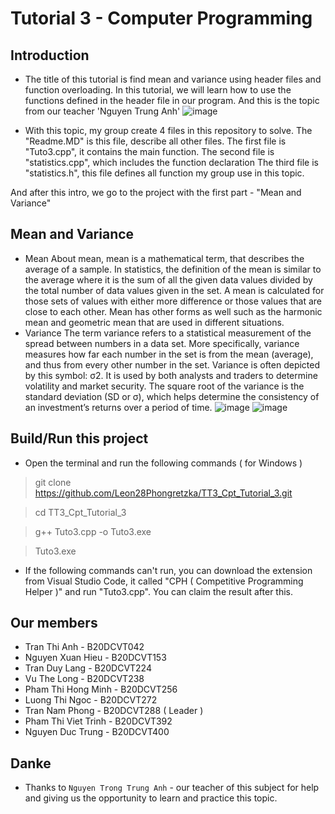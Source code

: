 # Tutorial 3 - Computer Programming

## Introduction

* The title of this tutorial is find mean and variance using header files and function overloading. In this tutorial, we will learn how to use the functions defined in the header file in our program. And this is the topic from our teacher 'Nguyen Trung Anh'
![image](https://user-images.githubusercontent.com/96127451/195223465-05b9daae-9b32-4b38-b298-f976bf015848.png)

* With this topic, my group create 4 files in this repository to solve.
The "Readme.MD" is this file, describe all other files.
The first file is "Tuto3.cpp", it contains the main function.
The second file is "statistics.cpp", which includes the function declaration
The third file is "statistics.h", this file defines all function my group use in this topic.

And after this intro, we go to the project with the first part - "Mean and Variance"

## Mean and Variance

* Mean
About mean, mean is a mathematical term, that describes the average of a sample. In statistics, the definition of the mean is similar to the average where it is the sum of all the given data values divided by the total number of data values given in the set. A mean is calculated for those sets of values with either more difference or those values that are close to each other. Mean has other forms as well such as the harmonic mean and geometric mean that are used in different situations.
* Variance
The term variance refers to a statistical measurement of the spread between numbers in a data set. More specifically, variance measures how far each number in the set is from the mean (average), and thus from every other number in the set. Variance is often depicted by this symbol: σ2. It is used by both analysts and traders to determine volatility and market security.
The square root of the variance is the standard deviation (SD or σ), which helps determine the consistency of an investment’s returns over a period of time.
![image](https://user-images.githubusercontent.com/96127451/195224426-024e3d3a-b6ae-4814-bd34-9347cd9cc61a.png)
![image](https://user-images.githubusercontent.com/96127451/195224445-026f2bc3-d75d-48d9-811d-e900aae2147b.png)

## Build/Run this project
* Open the terminal and run the following commands ( for Windows )
> git clone https://github.com/Leon28Phongretzka/TT3_Cpt_Tutorial_3.git

> cd TT3_Cpt_Tutorial_3

> g++ Tuto3.cpp -o Tuto3.exe

> Tuto3.exe

* If the following commands can't run, you can download the extension from Visual Studio Code, it called "CPH ( Competitive Programming Helper )" and run "Tuto3.cpp". You can claim the result after this.

## Our members
* Tran Thi Anh - B20DCVT042
* Nguyen Xuan Hieu - B20DCVT153
* Tran Duy Lang - B20DCVT224
* Vu The Long - B20DCVT238
* Pham Thi Hong Minh - B20DCVT256
* Luong Thi Ngoc - B20DCVT272
* Tran Nam Phong - B20DCVT288 ( Leader )
* Pham Thi Viet Trinh - B20DCVT392
* Nguyen Duc Trung - B20DCVT400


## Danke
* Thanks to `Nguyen Trong Trung Anh` - our teacher of this subject for help and giving us the opportunity to learn and practice this topic.

